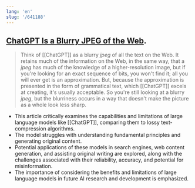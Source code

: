 ```yaml
---
lang: 'en'
slug: '/641188'
---
```


## [ChatGPT Is a Blurry JPEG of the Web](https://www.newyorker.com/tech/annals-of-technology/chatgpt-is-a-blurry-jpeg-of-the-web).

> Think of [[ChatGPT]] as a blurry _jpeg_ of all the text on the Web. It retains much of the information on the Web, in the same way, that a _jpeg_ has much of the knowledge of a higher-resolution image, but if you're looking for an exact sequence of bits, you won't find it; all you will ever get is an approximation. But, because the approximation is presented in the form of grammatical text, which [[ChatGPT]] excels at creating, it's usually acceptable. So you're still looking at a blurry _jpeg_, but the blurriness occurs in a way that doesn't make the picture as a whole look less sharp.

- This article critically examines the capabilities and limitations of large language models like [[ChatGPT]], comparing them to lossy text-compression algorithms.
- The model struggles with understanding fundamental principles and generating original content.
- Potential applications of these models in search engines, web content generation, and assisting original writing are explored, along with the challenges associated with their reliability, accuracy, and potential for misinformation.
- The importance of considering the benefits and limitations of large language models in future AI research and development is emphasized.
